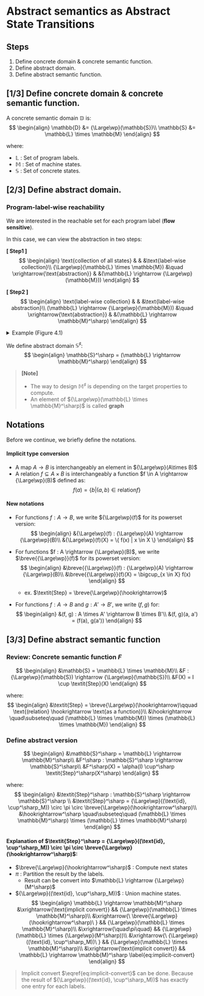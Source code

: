 # Abstract semantics as Abstract State Transitions

## Steps
1. Define concrete domain & concrete semantic function.
2. Define abstract domain.
3. Define abstract semantic function.

## [1/3] Define concrete domain & concrete semantic function.
A concrete semantic domain $\mathbb{D}$ is:
$$
\begin{align}
    \mathbb{D} &= {\Large\wp}(\mathbb{S})\\
    \mathbb{S} &= \mathbb{L} \times \mathbb{M}
\end{align}
$$

where:
- $\mathbb{L}$ : Set of program labels.
- $\mathbb{M}$ : Set of machine states.
- $\mathbb{S}$ : Set of concrete states.


## [2/3] Define abstract domain.
### Program-label-wise reachability
We are interested in the reachable set for each program label (**flow sensitive**).

In this case, we can view the abstraction in two steps:

**[ Step1 ]**
$$
\begin{align}
    \text{collection of all states} & & &\text{label-wise collection}\\
    {\Large\wp}(\mathbb{L} \times \mathbb{M}) &\quad \xrightarrow{\text{abstraction}} & &(\mathbb{L} \rightarrow {\Large\wp}(\mathbb{M}))
\end{align}
$$

**[ Step2 ]**
$$
\begin{align}
    \text{label-wise collection} & & &\text{label-wise abstraction}\\
    (\mathbb{L} \rightarrow {\Large\wp}(\mathbb{M})) &\quad \xrightarrow{\text{abstraction}} & &(\mathbb{L} \rightarrow \mathbb{M}^\sharp)
\end{align}
$$

<details style="background-color: var(--quote-bg);">
<summary>Example (Figure 4.1)</summary>

$$
\begin{align*}
    {\Large\wp}(\mathbb{L} \times \mathbb{M})
        &\ni \text{collection of all states}
        && \begin{cases}
            (0, m_0), (0, m'_0), \cdots, \text{ at } 0\\
            (1, m_1), (1, m'_1), \cdots, \text{ at } 1\\
            \quad \vdots\\
            (n, m_n), (n, m'_n), \cdots, \text{ at } n
        \end{cases}\\
    \\
    \mathbb{L} \rightarrow {\Large\wp}\mathbb{M})
        &\ni \text{label-wise collection}
        && \begin{cases}
            (0, m_0, m'_0, \cdots)\\
            (1, m_1, m'_1, \cdots)\\
            \quad \vdots\\
            (n, m_n, m'_n, \cdots)
        \end{cases}\\
    \\
    \mathbb{L} \rightarrow \mathbb{M}^\sharp
        &\ni \text{label-wise abstraction}
        && \begin{cases}
            (0, M^\sharp_0)\\
            (1, M^\sharp_1)\\
            \quad \vdots\\
            (n, M^\sharp_n)
        \end{cases}
\end{align*}
$$

</details>

We define abstract domain $\mathbb{S}^\sharp$:
$$
\begin{align}
    \mathbb{S}^\sharp = (\mathbb{L} \rightarrow \mathbb{M}^\sharp)
\end{align}
$$

> **[Note]**
> - The way to design $\mathbb{M}^\sharp$ is depending on the target properties to compute.
> - An element of ${\Large\wp}(\mathbb{L} \times \mathbb{M}^\sharp)$ is called **graph**

## Notations
Before we continue, we briefly define the notations.

#### Implicit type conversion
- A map $A \rightarrow B$ is interchangeably an element in ${\Large\wp}(A\times B)$
- A relation $f \subseteq A \times B$ is interchangeably a function $f \in A \rightarrow {\Large\wp}(B)$ defined as:
    $$ f(a) = \{ b | (a, b) \in \text{relation} f \} $$

#### New notations
- For functions $f : A \rightarrow B$, we write ${\Large\wp}(f)$ for its powerset version:
    $$
    \begin{align}
        &{\Large\wp}(f) : {\Large\wp}(A) \rightarrow {\Large\wp}(B)\\
        &{\Large\wp}(f)(X) = \{ f(x) | x \in X \}
    \end{align}
    $$

- For functions $f : A \rightarrow {\Large\wp}(B)$, we write $\breve{{\Large\wp}}(f)$ for its powerset version:
    $$
    \begin{align}
        &\breve{{\Large\wp}}(f) : {\Large\wp}(A) \rightarrow {\Large\wp}(B)\\
        &\breve{{\Large\wp}}(f)(X) = \bigcup_{x \in X} f(x)
    \end{align}
    $$
    - ex. $\textit{Step} = \breve{\Large\wp}(\hookrightarrow)$

- For functions $f : A \rightarrow B$ and $g : A' \rightarrow B'$, we write $(f, g)$ for:
    $$
    \begin{align}
        &(f, g) : A \times A' \rightarrow B \times B'\\
        &(f, g)(a, a') = (f(a), g(a'))
    \end{align}
    $$

## [3/3] Define abstract semantic function
### Review: Concrete semantic function $F$
$$
\begin{align}
    &\mathbb{S} = \mathbb{L} \times \mathbb{M}\\
    &F : {\Large\wp}(\mathbb{S}) \rightarrow {\Large\wp}(\mathbb{S})\\
    &F(X) = I \cup \textit{Step}(X)
\end{align}
$$

where:
$$
\begin{align}
    &\textit{Step} = \breve{\Large\wp}(\hookrightarrow)\qquad \text{(relation} \hookrightarrow \text{as a function)}\\
    &\hookrightarrow \quad\subseteq\quad (\mathbb{L} \times \mathbb{M}) \times (\mathbb{L} \times \mathbb{M})
\end{align}
$$

### Define abstract version
$$
\begin{align}
    &\mathbb{S}^\sharp = \mathbb{L} \rightarrow \mathbb{M}^\sharp\\
    &F^\sharp : \mathbb{S}^\sharp \rightarrow \mathbb{S}^\sharp\\
    &F^\sharp(X) = \alpha(I) \cup^\sharp \textit{Step}^\sharp(X^\sharp)
\end{align}
$$

where:
$$
\begin{align}
    &\textit{Step}^\sharp : \mathbb{S}^\sharp \rightarrow \mathbb{S}^\sharp \\
    &\textit{Step}^\sharp = {\Large\wp}((\text{id}, \cup^\sharp_M)) \circ \pi \circ \breve{\Large\wp}(\hookrightarrow^\sharp)\\
    &\hookrightarrow^\sharp \quad\subseteq\quad (\mathbb{L} \times \mathbb{M}^\sharp) \times (\mathbb{L} \times \mathbb{M}^\sharp)
\end{align}
$$

#### Explanation of $\textit{Step}^\sharp = {\Large\wp}((\text{id}, \cup^\sharp_M)) \circ \pi \circ \breve{\Large\wp}(\hookrightarrow^\sharp)$:
- $\breve{\Large\wp}(\hookrightarrow^\sharp)$ : Compute next states
- $\pi$ : Partition the result by the labels.
    - Result can be convert into $\mathbb{L} \rightarrow {\Large\wp}(M^\sharp)$
- ${\Large\wp}((\text{id}, \cup^\sharp_M))$ : Union machine states.
$$
\begin{align}
    \mathbb{L} \rightarrow \mathbb{M}^\sharp
        &\xrightarrow{\text{implicit convert}}                       && {\Large\wp}(\mathbb{L} \times \mathbb{M}^\sharp)\\
        &\xrightarrow{\ \breve{\Large\wp}(\hookrightarrow^\sharp)\ } && {\Large\wp}(\mathbb{L} \times \mathbb{M}^\sharp)\\
        &\xrightarrow{\quad\pi\quad}                                 && {\Large\wp}(\mathbb{L} \times {\Large\wp}(M^\sharp))\\
        &\xrightarrow{\ {\Large\wp}((\text{id}, \cup^\sharp_M))\ }   && {\Large\wp}(\mathbb{L} \times \mathbb{M}^\sharp)\\
        &\xrightarrow{\text{implicit convert}}                       && \mathbb{L} \rightarrow \mathbb{M}^\sharp \label{eq:implicit-convert}
\end{align}
$$

> Implicit convert $\eqref{eq:implicit-convert}$ can be done.
> Because the result of ${\Large\wp}((\text{id}, \cup^\sharp_M))$ has exactly one entry for each labels.
